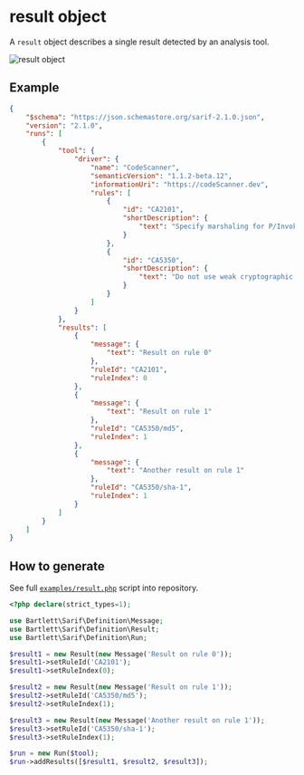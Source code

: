 <!-- markdownlint-disable MD013 -->
# result object

A `result` object describes a single result detected by an analysis tool.

![result object](../assets/images/reference-result.graphviz.svg)

## Example

```json
{
    "$schema": "https://json.schemastore.org/sarif-2.1.0.json",
    "version": "2.1.0",
    "runs": [
        {
            "tool": {
                "driver": {
                    "name": "CodeScanner",
                    "semanticVersion": "1.1.2-beta.12",
                    "informationUri": "https://codeScanner.dev",
                    "rules": [
                        {
                            "id": "CA2101",
                            "shortDescription": {
                                "text": "Specify marshaling for P/Invoke string arguments."
                            }
                        },
                        {
                            "id": "CA5350",
                            "shortDescription": {
                                "text": "Do not use weak cryptographic algorithms."
                            }
                        }
                    ]
                }
            },
            "results": [
                {
                    "message": {
                        "text": "Result on rule 0"
                    },
                    "ruleId": "CA2101",
                    "ruleIndex": 0
                },
                {
                    "message": {
                        "text": "Result on rule 1"
                    },
                    "ruleId": "CA5350/md5",
                    "ruleIndex": 1
                },
                {
                    "message": {
                        "text": "Another result on rule 1"
                    },
                    "ruleId": "CA5350/sha-1",
                    "ruleIndex": 1
                }
            ]
        }
    ]
}
```

## How to generate

See full [`examples/result.php`][example-script] script into repository.

[example-script]: https://github.com/llaville/sarif-php-sdk/blob/master/examples/result.php

```php
<?php declare(strict_types=1);

use Bartlett\Sarif\Definition\Message;
use Bartlett\Sarif\Definition\Result;
use Bartlett\Sarif\Definition\Run;

$result1 = new Result(new Message('Result on rule 0'));
$result1->setRuleId('CA2101');
$result1->setRuleIndex(0);

$result2 = new Result(new Message('Result on rule 1'));
$result2->setRuleId('CA5350/md5');
$result2->setRuleIndex(1);

$result3 = new Result(new Message('Another result on rule 1'));
$result3->setRuleId('CA5350/sha-1');
$result3->setRuleIndex(1);

$run = new Run($tool);
$run->addResults([$result1, $result2, $result3]);

```
